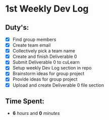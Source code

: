 # 1st Weekly Dev Log
 
## Duty's:
  - [X] Find group members
  - [X] Create team email
  - [X] Collectively pick a team name
  - [X] Create and finish Deliverable 0
  - [X] Submit Deliverable 0 to cuLearn
  - [X] Setup weekly Dev Log section in repo
  - [X] Brainstorm ideas for group project
  - [X] Provide ideas for group project
  - [X] Upload and create Deliverable 0 file section
 
## Time Spent: 
  * **6** _hours_ and **0** _minutes_
 
